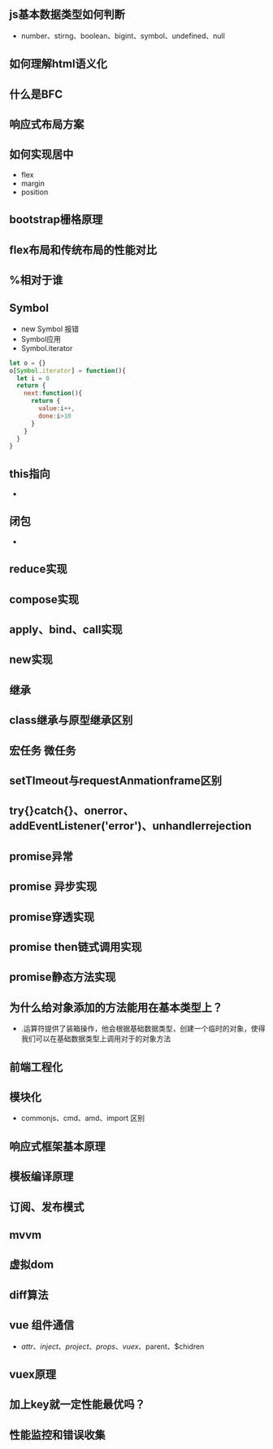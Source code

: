 ## js基本数据类型如何判断
- number、stirng、boolean、bigint、symbol、undefined、null

## 如何理解html语义化

## 什么是BFC

## 响应式布局方案


## 如何实现居中
- flex
- margin
- position

## bootstrap栅格原理

## flex布局和传统布局的性能对比

## %相对于谁


## Symbol
- new Symbol 报错
- Symbol应用
- Symbol.iterator
```js
let o = {}
o[Symbol.iterator] = function(){
  let i = 0 
  return {
    next:function(){
      return {
        value:i++,
        done:i>10
      }
    }
  }
}
```

## this指向
- 

## 闭包
- 

## reduce实现

## compose实现

## apply、bind、call实现

## new实现

## 继承

## class继承与原型继承区别

## 宏任务 微任务

## setTImeout与requestAnmationframe区别

## try{}catch{}、onerror、addEventListener('error')、unhandlerrejection

## promise异常

## promise 异步实现

## promise穿透实现

## promise then链式调用实现

## promise静态方法实现

## 为什么给对象添加的方法能用在基本类型上？
- .运算符提供了装箱操作，他会根据基础数据类型，创建一个临时的对象，使得我们可以在基础数据类型上调用对于的对象方法



## 前端工程化

## 模块化
- commonjs、cmd、amd、import 区别

## 响应式框架基本原理

## 模板编译原理

## 订阅、发布模式

## mvvm

## 虚拟dom

## diff算法

## vue 组件通信
- $attr、inject、project、props、vuex、$parent、$chidren

## vuex原理

## 加上key就一定性能最优吗？

## 性能监控和错误收集

